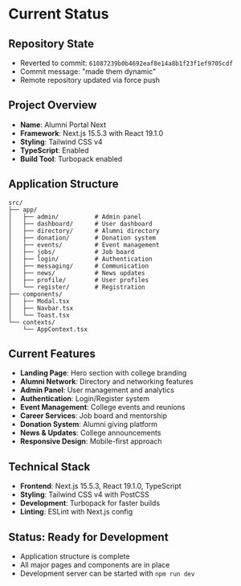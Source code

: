 # Current Status

## Repository State
- Reverted to commit: `61087239b0b4692eaf8e14a8b1f23f1ef9705cdf`
- Commit message: "made them dynamic"
- Remote repository updated via force push

## Project Overview
- **Name**: Alumni Portal Next
- **Framework**: Next.js 15.5.3 with React 19.1.0
- **Styling**: Tailwind CSS v4
- **TypeScript**: Enabled
- **Build Tool**: Turbopack enabled

## Application Structure
```
src/
├── app/
│   ├── admin/          # Admin panel
│   ├── dashboard/      # User dashboard
│   ├── directory/      # Alumni directory
│   ├── donation/       # Donation system
│   ├── events/         # Event management
│   ├── jobs/           # Job board
│   ├── login/          # Authentication
│   ├── messaging/      # Communication
│   ├── news/           # News updates
│   ├── profile/        # User profiles
│   └── register/       # Registration
├── components/
│   ├── Modal.tsx
│   ├── Navbar.tsx
│   └── Toast.tsx
└── contexts/
    └── AppContext.tsx
```

## Current Features
- **Landing Page**: Hero section with college branding
- **Alumni Network**: Directory and networking features
- **Admin Panel**: User management and analytics
- **Authentication**: Login/Register system
- **Event Management**: College events and reunions
- **Career Services**: Job board and mentorship
- **Donation System**: Alumni giving platform
- **News & Updates**: College announcements
- **Responsive Design**: Mobile-first approach

## Technical Stack
- **Frontend**: Next.js 15.5.3, React 19.1.0, TypeScript
- **Styling**: Tailwind CSS v4 with PostCSS
- **Development**: Turbopack for faster builds
- **Linting**: ESLint with Next.js config

## Status: Ready for Development
- Application structure is complete
- All major pages and components are in place
- Development server can be started with `npm run dev`